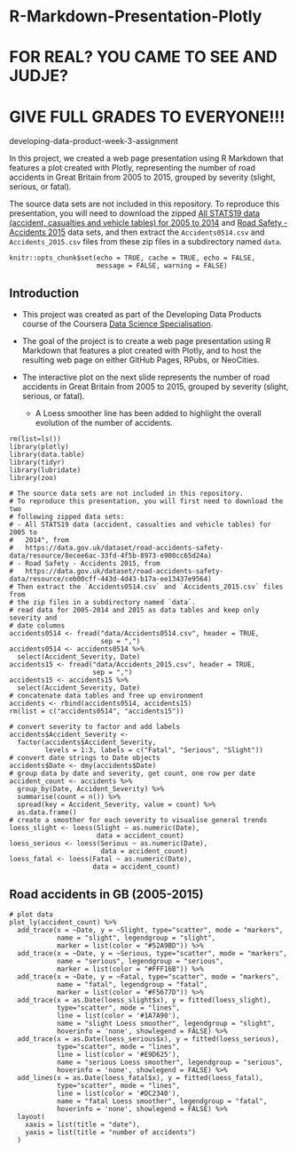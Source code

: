 # R-Markdown-Presentation-Plotly
# FOR REAL? YOU CAME TO SEE AND JUDJE? 
# GIVE FULL GRADES TO EVERYONE!!!

 developing-data-product-week-3-assignment

In this project, we created a web page presentation using R Markdown that features a plot created with Plotly, representing the number of road accidents in Great Britain from 2005 to 2015, grouped by severity (slight, serious, or fatal).





The source data sets are not included in this repository. To reproduce this presentation, you will need to download the zipped [All STATS19 data (accident, casualties and vehicle tables) for 2005 to 2014](https://data.gov.uk/dataset/road-accidents-safety-data/resource/8ecee6ac-33fd-4f5b-8973-e900cc65d24a) and [Road Safety - Accidents 2015](https://data.gov.uk/dataset/road-accidents-safety-data/resource/ceb00cff-443d-4d43-b17a-ee13437e9564) data sets, and then extract the `Accidents0514.csv` and `Accidents_2015.csv` files from these zip files in a subdirectory named `data`.

```{r setup, include=FALSE}
knitr::opts_chunk$set(echo = TRUE, cache = TRUE, echo = FALSE, 
                      message = FALSE, warning = FALSE)
```

## Introduction

- This project was created as part of the Developing Data Products course of the Coursera [Data Science Specialisation](https://www.coursera.org/specializations/jhu-data-science).

- The goal of the project is to create a web page presentation using R Markdown that features a plot created with Plotly, and to host the resulting web page on either GitHub Pages, RPubs, or NeoCities.

- The interactive plot on the next slide represents the number of road accidents in Great Britain from 2005 to 2015, grouped by severity (slight, serious, or fatal).

    + A Loess smoother line has been added to highlight the overall evolution of the number of accidents.


```{r prerequisites}
rm(list=ls())
library(plotly)
library(data.table)
library(tidyr)
library(lubridate)
library(zoo)
```

```{r load_data, results='hide'}
# The source data sets are not included in this repository.
# To reproduce this presentation, you will first need to download the two
# following zipped data sets:
# - All STATS19 data (accident, casualties and vehicle tables) for 2005 to
#   2014", from
#   https://data.gov.uk/dataset/road-accidents-safety-data/resource/8ecee6ac-33fd-4f5b-8973-e900cc65d24a)
# - Road Safety - Accidents 2015, from
#   https://data.gov.uk/dataset/road-accidents-safety-data/resource/ceb00cff-443d-4d43-b17a-ee13437e9564)
# Then extract the `Accidents0514.csv` and `Accidents_2015.csv` files from
# the zip files in a subdirectory named `data`.
# read data for 2005-2014 and 2015 as data tables and keep only severity and
# date columns
accidents0514 <- fread("data/Accidents0514.csv", header = TRUE, 
                       sep = ",")
accidents0514 <- accidents0514 %>%
  select(Accident_Severity, Date)
accidents15 <- fread("data/Accidents_2015.csv", header = TRUE, 
                     sep = ",")
accidents15 <- accidents15 %>%
  select(Accident_Severity, Date)
# concatenate data tables and free up environment
accidents <- rbind(accidents0514, accidents15)
rm(list = c("accidents0514", "accidents15"))
```

```{r process_data}
# convert severity to factor and add labels
accidents$Accident_Severity <- 
  factor(accidents$Accident_Severity, 
         levels = 1:3, labels = c("Fatal", "Serious", "Slight"))
# convert date strings to Date objects
accidents$Date <- dmy(accidents$Date)
# group data by date and severity, get count, one row per date
accident_count <- accidents %>% 
  group_by(Date, Accident_Severity) %>%
  summarise(count = n()) %>%
  spread(key = Accident_Severity, value = count) %>% 
  as.data.frame()
# create a smoother for each severity to visualise general trends
loess_slight <- loess(Slight ~ as.numeric(Date), 
                      data = accident_count)
loess_serious <- loess(Serious ~ as.numeric(Date), 
                       data = accident_count)
loess_fatal <- loess(Fatal ~ as.numeric(Date), 
                     data = accident_count)
```

## Road accidents in GB (2005-2015)

```{r plot}
# plot data
plot_ly(accident_count) %>%
  add_trace(x = ~Date, y = ~Slight, type="scatter", mode = "markers", 
            name = "slight", legendgroup = "slight", 
            marker = list(color = "#52A9BD")) %>%
  add_trace(x = ~Date, y = ~Serious, type="scatter", mode = "markers",
            name = "serious", legendgroup = "serious", 
            marker = list(color = "#FFF16B")) %>%
  add_trace(x = ~Date, y = ~Fatal, type="scatter", mode = "markers",
            name = "fatal", legendgroup = "fatal", 
            marker = list(color = "#F5677D")) %>%
  add_trace(x = as.Date(loess_slight$x), y = fitted(loess_slight),
            type="scatter", mode = "lines",
            line = list(color = '#1A7A90'), 
            name = "slight Loess smoother", legendgroup = "slight", 
            hoverinfo = 'none', showlegend = FALSE) %>%
  add_trace(x = as.Date(loess_serious$x), y = fitted(loess_serious),
            type="scatter", mode = "lines",
            line = list(color = '#E9D625'),
            name = "serious Loess smoother", legendgroup = "serious",
            hoverinfo = 'none', showlegend = FALSE) %>%
  add_lines(x = as.Date(loess_fatal$x), y = fitted(loess_fatal),
            type="scatter", mode = "lines",
            line = list(color = '#DC2340'),
            name = "fatal Loess smoother", legendgroup = "fatal",
            hoverinfo = 'none', showlegend = FALSE) %>%
  layout(
    xaxis = list(title = "date"),
    yaxis = list(title = "number of accidents")
  )
```
